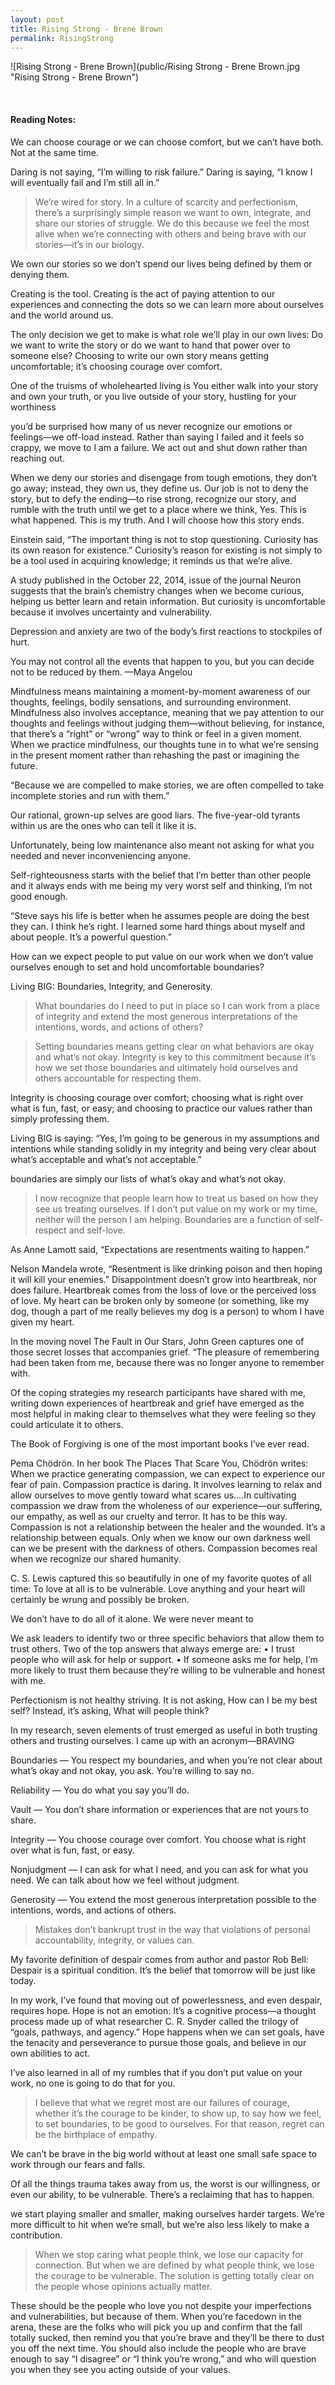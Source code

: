 ```yaml
---
layout: post
title: Rising Strong - Brene Brown
permalink: RisingStrong
---
```


![Rising Strong - Brene Brown](public/Rising Strong - Brene Brown.jpg "Rising Strong - Brene Brown")
 

<br>

#### Reading Notes:

We can choose courage or we can choose comfort, but we can’t have both. Not at the same time.

Daring is not saying, “I’m willing to risk failure.” Daring is saying, “I know I will eventually fail and I’m still all in.”

> We’re wired for story. In a culture of scarcity and perfectionism, there’s a surprisingly simple reason we want to own, integrate, and share our stories of struggle. We do this because we feel the most alive when we’re connecting with others and being brave with our stories—it’s in our biology.

We own our stories so we don’t spend our lives being defined by them or denying them.

 Creating is the tool. Creating is the act of paying attention to our experiences and connecting the dots so we can learn more about ourselves and the world around us.

The only decision we get to make is what role we’ll play in our own lives: Do we want to write the story or do we want to hand that power over to someone else? Choosing to write our own story means getting uncomfortable; it’s choosing courage over comfort.

One of the truisms of wholehearted living is You either walk into your story and own your truth, or you live outside of your story, hustling for your worthiness

you’d be surprised how many of us never recognize our emotions or feelings—we off-load instead. Rather than saying I failed and it feels so crappy, we move to I am a failure. We act out and shut down rather than reaching out.

When we deny our stories and disengage from tough emotions, they don’t go away; instead, they own us, they define us. Our job is not to deny the story, but to defy the ending—to rise strong, recognize our story, and rumble with the truth until we get to a place where we think, Yes. This is what happened. This is my truth. And I will choose how this story ends.

Einstein said, “The important thing is not to stop questioning. Curiosity has its own reason for existence.” Curiosity’s reason for existing is not simply to be a tool used in acquiring knowledge; it reminds us that we’re alive.

A study published in the October 22, 2014, issue of the journal Neuron suggests that the brain’s chemistry changes when we become curious, helping us better learn and retain information. But curiosity is uncomfortable because it involves uncertainty and vulnerability.

Depression and anxiety are two of the body’s first reactions to stockpiles of hurt.

You may not control all the events that happen to you, but you can decide not to be reduced by them.
—Maya Angelou

Mindfulness means maintaining a moment-by-moment awareness of our thoughts, feelings, bodily sensations, and surrounding environment. Mindfulness also involves acceptance, meaning that we pay attention to our thoughts and feelings without judging them—without believing, for instance, that there’s a “right” or “wrong” way to think or feel in a given moment. When we practice mindfulness, our thoughts tune in to what we’re sensing in the present moment rather than rehashing the past or imagining the future.

“Because we are compelled to make stories, we are often compelled to take incomplete stories and run with them.”

Our rational, grown-up selves are good liars. The five-year-old tyrants within us are the ones who can tell it like it is.

Unfortunately, being low maintenance also meant not asking for what you needed and never inconveniencing anyone.

Self-righteousness starts with the belief that I’m better than other people and it always ends with me being my very worst self and thinking, I’m not good enough.

“Steve says his life is better when he assumes people are doing the best they can. I think he’s right. I learned some hard things about myself and about people. It’s a powerful question.”

How can we expect people to put value on our work when we don’t value ourselves enough to set and hold uncomfortable boundaries?

Living BIG: Boundaries, Integrity, and Generosity.

> What boundaries do I need to put in place so I can work from a place of integrity and extend the most generous interpretations of the intentions, words, and actions of others?

> Setting boundaries means getting clear on what behaviors are okay and what’s not okay. Integrity is key to this commitment because it’s how we set those boundaries and ultimately hold ourselves and others accountable for respecting them.

Integrity is choosing courage over comfort; choosing what is right over what is fun, fast, or easy; and choosing to practice our values rather than simply professing them.

Living BIG is saying: “Yes, I’m going to be generous in my assumptions and intentions while standing solidly in my integrity and being very clear about what’s acceptable and what’s not acceptable.”

boundaries are simply our lists of what’s okay and what’s not okay.

> I now recognize that people learn how to treat us based on how they see us treating ourselves. If I don’t put value on my work or my time, neither will the person I am helping. Boundaries are a function of self-respect and self-love.

As Anne Lamott said, “Expectations are resentments waiting to happen.”

Nelson Mandela wrote, “Resentment is like drinking poison and then hoping it will kill your enemies.”
Disappointment doesn’t grow into heartbreak, nor does failure. Heartbreak comes from the loss of love or the perceived loss of love. My heart can be broken only by someone (or something, like my dog, though a part of me really believes my dog is a person) to whom I have given my heart.

In the moving novel The Fault in Our Stars, John Green captures one of those secret losses that accompanies grief. “The pleasure of remembering had been taken from me, because there was no longer anyone to remember with.

Of the coping strategies my research participants have shared with me, writing down experiences of heartbreak and grief have emerged as the most helpful in making clear to themselves what they were feeling so they could articulate it to others.

The Book of Forgiving is one of the most important books I’ve ever read.

Pema Chödrön. In her book The Places That Scare You, Chödrön writes:
When we practice generating compassion, we can expect to experience our fear of pain. Compassion practice is daring. It involves learning to relax and allow ourselves to move gently toward what scares us….In cultivating compassion we draw from the wholeness of our experience—our suffering, our empathy, as well as our cruelty and terror. It has to be this way. Compassion is not a relationship between the healer and the wounded. It’s a relationship between equals. Only when we know our own darkness well can we be present with the darkness of others. Compassion becomes real when we recognize our shared humanity.

C. S. Lewis captured this so beautifully in one of my favorite quotes of all time:
To love at all is to be vulnerable. Love anything and your heart will certainly be wrung and possibly be broken.

We don’t have to do all of it alone. We were never meant to

We ask leaders to identify two or three specific behaviors that allow them to trust others. Two of the top answers that always emerge are:
• I trust people who will ask for help or support.
• If someone asks me for help, I’m more likely to trust them because they’re willing to be vulnerable and honest with me.

Perfectionism is not healthy striving. It is not asking, How can I be my best self? Instead, it’s asking, What will people think?

In my research, seven elements of trust emerged as useful in both trusting others and trusting ourselves. I came up with an acronym—BRAVING

Boundaries — You respect my boundaries, and when you’re not clear about what’s okay and not okay, you ask. You’re willing to say no.

Reliability — You do what you say you’ll do.

Vault — You don’t share information or experiences that are not yours to share.

Integrity — You choose courage over comfort. You choose what is right over what is fun, fast, or easy.

Nonjudgment — I can ask for what I need, and you can ask for what you need. We can talk about how we feel without judgment.

Generosity — You extend the most generous interpretation possible to the intentions, words, and actions of others.


> Mistakes don’t bankrupt trust in the way that violations of personal accountability, integrity, or values can.

My favorite definition of despair comes from author and pastor Rob Bell: Despair is a spiritual condition. It’s the belief that tomorrow will be just like today.

In my work, I’ve found that moving out of powerlessness, and even despair, requires hope. Hope is not an emotion: It’s a cognitive process—a thought process made up of what researcher C. R. Snyder called the trilogy of “goals, pathways, and agency.” Hope happens when we can set goals, have the tenacity and perseverance to pursue those goals, and believe in our own abilities to act.

I’ve also learned in all of my rumbles that if you don’t put value on your work, no one is going to do that for you.


> I believe that what we regret most are our failures of courage, whether it’s the courage to be kinder, to show up, to say how we feel, to set boundaries, to be good to ourselves. For that reason, regret can be the birthplace of empathy.

We can’t be brave in the big world without at least one small safe space to work through our fears and falls.

Of all the things trauma takes away from us, the worst is our willingness, or even our ability, to be vulnerable. There’s a reclaiming that has to happen.


we start playing smaller and smaller, making ourselves harder targets. We’re more difficult to hit when we’re small, but we’re also less likely to make a contribution.
 

> When we stop caring what people think, we lose our capacity for connection. But when we are defined by what people think, we lose the courage to be vulnerable. The solution is getting totally clear on the people whose opinions actually matter.

These should be the people who love you not despite your imperfections and vulnerabilities, but because of them. When you’re facedown in the arena, these are the folks who will pick you up and confirm that the fall totally sucked, then remind you that you’re brave and they’ll be there to dust you off the next time. You should also include the people who are brave enough to say “I disagree” or “I think you’re wrong,” and who will question you when they see you acting outside of your values.
